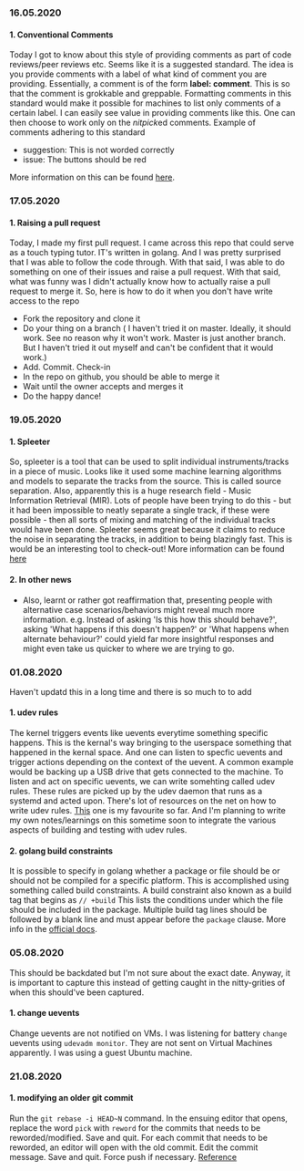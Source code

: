 ### 16.05.2020

#### 1. Conventional Comments 

Today I got to know about this style of providing comments as part of code reviews/peer reviews etc. Seems like it is a suggested standard. The idea is you provide comments with a label of what kind of comment you are providing. Essentially, a comment is of the form **label: comment**. This is so that the comment is grokkable and greppable. Formatting comments in this standard would make it possible for machines to list only comments of a certain label. I can easily see value in providing comments like this. One can then choose to work only on the *nitpick*ed comments. 
Example of comments adhering to this standard
-  suggestion: This is not worded correctly
-  issue: The buttons should be red

More information on this can be found [here](https://conventionalcomments.org/).


### 17.05.2020

#### 1. Raising a pull request

Today, I made my first pull request. I came across this repo that could serve as a touch typing tutor. IT's written in golang. And I was pretty surprised that I was able to follow the code through. With that said, I was able to do something on one of their issues and raise a pull request. With that said, what was funny was I didn't actually know how to actually raise a pull request to merge it. So, here is how to do it when you don't have write access to the repo
- Fork the repository and clone it
- Do your thing on a branch ( I haven't tried it on master. Ideally, it should work. See no reason why it won't work. Master is just another branch. But I haven't tried it out myself and can't be confident that it would work.)
- Add. Commit. Check-in
- In the repo on github, you should be able to merge it
- Wait until the owner accepts and merges it
- Do the happy dance!


### 19.05.2020

#### 1. Spleeter 

So, spleeter is a tool that can be used to split individual instruments/tracks in a piece of music. Looks like it used some machine learning algorithms and models to separate the tracks from the source. This is called source separation. Also, apparently this is a huge research field - Music Information Retrieval (MIR). Lots of people have been trying to do this - but it had been impossible to neatly separate a single track, if these were possible - then all sorts of mixing and matching of the individual tracks would have been done. Spleeter seems great because it claims to reduce the noise in separating the tracks, in addition to being blazingly fast. This is would be an interesting tool to check-out! 
More information can be found [here](https://deezer.io/releasing-spleeter-deezer-r-d-source-separation-engine-2b88985e797e)

#### 2. In other news
- Also, learnt or rather got reaffirmation that, presenting people with alternative case scenarios/behaviors might reveal much more information. e.g. Instead of asking 'Is this how this should behave?', asking 'What happens if this doesn't happen?' or 'What happens when alternate behaviour?' could yield far more insightful responses and might even take us quicker to where we are trying to go.


### 01.08.2020

Haven't updatd this in a long time and there is so much to to add

#### 1. udev rules

The kernel triggers events like uevents everytime something specific happens. This is the kernal's way bringing to the userspace something that happened in the kernal space. And one can listen to specfic uevents and trigger actions depending on the context of the uevent. A common example would be backing up a USB drive that gets connected to the machine. To listen and act on specific uevents, we can write somehting called udev rules. These rules are picked up by the udev daemon that runs as a systemd and acted upon. There's lot of resources on the net on how to write udev rules. [This](https://opensource.com/article/18/11/udev) one is my favourite so far. And I'm planning to write my own notes/learnings on this sometime soon to integrate the various aspects of building and testing with udev rules. 

#### 2. golang build constraints

It is possible to specify in golang whether a package or file should be or should not be compiled for a specific platform. This is accomplished using something called build constraints. A build constraint also known as a build tag that begins as ```// +build``` This lists the conditions under which the file should be included in the package. Multiple build tag lines should be followed by a blank line and must appear before the `package` clause. More info in the [official docs](https://golang.org/pkg/go/build/#hdr-Build_Constraints).


### 05.08.2020

This should be backdated but I'm not sure about the exact date. Anyway, it is important to capture this instead of getting caught in the nitty-grities of when this should've been captured. 

#### 1. change uevents

Change uevents are not notified on VMs. I was listening for battery `change` uevents using `udevadm monitor`. They are not sent on Virtual Machines apparently. I was using a guest Ubuntu machine.

### 21.08.2020

#### 1. modifying an older git commit

Run the `git rebase -i HEAD~N` command. In the ensuing editor that opens, replace the word `pick` with `reword` for the commits that needs to be reworded/modified. Save and quit. For each commit that needs to be reworded, an editor will open with the old commit. Edit the commit message. Save and quit. Force push if necessary. [Reference](https://linuxize.com/post/change-git-commit-message/)


